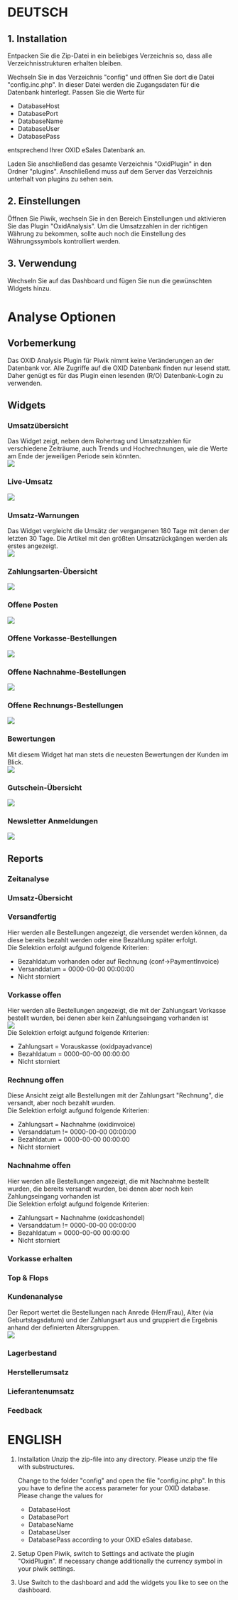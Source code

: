 # DEUTSCH #

## 1. Installation ##
 
Entpacken Sie die Zip-Datei in ein beliebiges Verzeichnis so, dass alle Verzeichnisstrukturen erhalten bleiben.
	
Wechseln Sie in das Verzeichnis "config" und öffnen Sie dort die Datei "config.inc.php". In dieser Datei werden die Zugangsdaten für die Datenbank hinterlegt. Passen Sie die Werte für

- DatabaseHost
- DatabasePort
- DatabaseName
- DatabaseUser
- DatabasePass

entsprechend Ihrer OXID eSales Datenbank an.
	
Laden Sie anschließend das gesamte Verzeichnis "OxidPlugin" in den Ordner "plugins". Anschließend muss auf dem Server das Verzeichnis unterhalt von plugins zu sehen sein.

## 2. Einstellungen ##
Öffnen Sie Piwik, wechseln Sie in den Bereich Einstellungen und aktivieren Sie das Plugin "OxidAnalysis". Um die Umsatzzahlen in der richtigen Währung zu bekommen, sollte auch noch die Einstellung des Währungssymbols kontrolliert werden.

## 3. Verwendung ##
Wechseln Sie auf das Dashboard und fügen Sie nun die gewünschten Widgets hinzu.


# Analyse Optionen #

## Vorbemerkung ##
Das OXID Analysis Plugin für Piwik nimmt keine Veränderungen an der Datenbank vor.
Alle Zugriffe auf die OXID Datenbank finden nur lesend statt. Daher genügt es
für das Plugin einen lesenden (R/O) Datenbank-Login zu verwenden.
	
## Widgets ##

### Umsatzübersicht ###
Das Widget zeigt, neben dem Rohertrag und Umsatzzahlen für verschiedene Zeiträume, auch Trends und Hochrechnungen, wie die Werte am Ende der jeweiligen Periode sein könnten.  
![](docs/widgetRevenueSummary_rs.jpg)

### Live-Umsatz ###
![](docs/widgetLiveRevenue_rs.jpg)

### Umsatz-Warnungen ###
Das Widget vergleicht die Umsätz der vergangenen 180 Tage mit denen der letzten 30 Tage. Die Artikel mit den größten Umsatzrückgängen werden als erstes angezeigt.  
![](docs/widgetRevenueAlerts_rs.jpg)

### Zahlungsarten-Übersicht ###
![](docs/widgetPaymentSummary_rs.jpg)

### Offene Posten ###
![](docs/widgetOpenOrderSummary_rs.jpg)

### Offene Vorkasse-Bestellungen ###
![](docs/widgetOpenCIA_rs.jpg)

### Offene Nachnahme-Bestellungen ###
![](docs/widgetOpenCOD_rs.jpg)

### Offene Rechnungs-Bestellungen ###
![](docs/widgetOpenInvoices_rs.jpg)

### Bewertungen ###
Mit diesem Widget hat man stets die neuesten Bewertungen der Kunden im Blick.  
![](docs/widgetReviews_rs.jpg)

### Gutschein-Übersicht ###
![](docs/widgetVoucherList_rs.jpg)

### Newsletter Anmeldungen ###
![](docs/widgetNewsRegs_rs.jpg)


## Reports ##
	
### Zeitanalyse ###
	
### Umsatz-Übersicht ###
	
### Versandfertig ###
Hier werden alle Bestellungen angezeigt, die versendet werden können, da diese bereits bezahlt werden oder eine Bezahlung später erfolgt.  
![]()  
Die Selektion erfolgt aufgund folgende Kriterien:

- Bezahldatum vorhanden oder auf Rechnung (conf->PaymentInvoice)
- Versanddatum = 0000-00-00 00:00:00
- Nicht storniert
	
### Vorkasse offen ###
Hier werden alle Bestellungen angezeigt, die mit der Zahlungsart Vorkasse  bestellt wurden, bei denen aber kein Zahlungseingang vorhanden ist  
![](docs/reportOpenCIA_rs.jpg)  
Die Selektion erfolgt aufgund folgende Kriterien:

- Zahlungsart = Vorauskasse (oxidpayadvance)
- Bezahldatum = 0000-00-00 00:00:00
- Nicht storniert

### Rechnung offen ###
Diese Ansicht zeigt alle Bestellungen mit der Zahlungsart "Rechnung", die versandt, aber noch bezahlt wurden.   
![]()  
Die Selektion erfolgt aufgund folgende Kriterien:

- Zahlungsart = Nachnahme (oxidinvoice)
- Versanddatum != 0000-00-00 00:00:00
- Bezahldatum = 0000-00-00 00:00:00
- Nicht storniert
	
### Nachnahme offen ###
Hier werden alle Bestellungen angezeigt, die mit Nachnahme bestellt wurden, die bereits versandt wurden, bei denen aber noch kein Zahlungseingang vorhanden ist  
![]()  
Die Selektion erfolgt aufgund folgende Kriterien:

- Zahlungsart = Nachnahme (oxidcashondel)
- Versanddatum != 0000-00-00 00:00:00
- Bezahldatum = 0000-00-00 00:00:00
- Nicht storniert
	
### Vorkasse erhalten ###

	
### Top & Flops ###


### Kundenanalyse ###
Der Report wertet die Bestellungen nach Anrede (Herr/Frau), Alter (via Geburtstagsdatum) und der Zahlungsart aus und gruppiert die Ergebnis anhand der definierten Altersgruppen.  
![](docs/reportCustomerAnalysis_rs.jpg)  

### Lagerbestand ###

### Herstellerumsatz ###

### Lieferantenumsatz ###

### Feedback ###

# ENGLISH #

 1. Installation
	Unzip the zip-file into any directory. Please unzip the file with substructures.
	
	Change to the folder "config" and open the file "config.inc.php". In this you have to define
	the access parameter for your OXID database. Please change the values for
	* DatabaseHost
	* DatabasePort
	* DatabaseName
	* DatabaseUser
	* DatabasePass
	according to your OXID eSales database.
	
 2. Setup
	Open Piwik, switch to Settings and activate the plugin "OxidPlugin". If necessary change 
	additionally the currency symbol in your piwik settings. 

 3. Use
	Switch to the dashboard and add the widgets you like to see on the dashboard.
	
